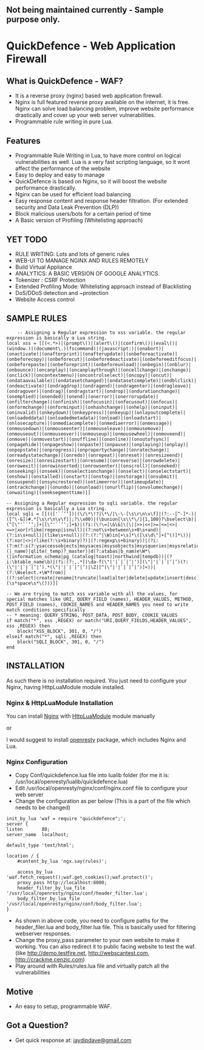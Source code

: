 ## Not being maintained currently -  Sample purpose only.

# QuickDefence - Web Application Firewall 

## What is QuickDefence - WAF?

* It is a reverse proxy (nginx) based web application firewall.
* Nginx is full featured reverse proxy available on the internet, it is free. Nginx can solve load balancing problem, improve website performance drastically and cover up your web server vulnerabilities.
* Programmable rule writing in pure Lua.

## Features

* Programmable Rule Writing in Lua, to have more control on logical vulnerabilities as well. Lua is a very fast scripting language, so it wont affect the performance of the website
* Easy to deploy and easy to manage
* QuickDefence is based on Nginx, so it will boost the website performance drastically.
* Nginx can be used for efficient load balancing
* Easy response content and response header filtration. (For extended security and Data Leak Prevention (DLP))
* Block malicious users/bots for a certain period of time
* A Basic version of Profiling (Whitelisting approach) 

## YET TODO

* RULE WRITING: Lots and lots of generic rules
* WEB-UI TO MANAGE NGINX AND RULES REMOTELY
* Build Virtual Appliance
* ANALYTICS: A BASIC VERSION OF GOOGLE ANALYTICS.
* Tokenizer : CSRF Protection
* Extended Profiling Mode: Whitelisting approach instead of Blacklisting
* DoS/DDoS detection and ~protection
* Website Access control
	
## SAMPLE RULES

```
	-- Assigning a Regular expression to xss variable. the regular expression is basically a Lua string.
local xss = [[(<.*>)|(prompt\()|(alert\()|(confirm\()|(eval\()|(window.)|(document\.)(fscommand)|(javascript:)|(onabort)|(onactivate)|(onafterprint)|(onafterupdate)|(onbeforeactivate)|(onbeforecopy)|(onbeforecut)|(onbeforedeactivate)|(onbeforeeditfocus)|(onbeforepaste)|(onbeforeprint)|(onbeforeunload)|(onbegin)|(onblur)|(onbounce)|(oncanplay)|(oncanplaythrough)|(oncellchange)|(onchange)|(onclick)|(oncontextmenu)|(oncontrolselect)|(oncopy)|(oncut)|(ondataavailable)|(ondatasetchanged)|(ondatasetcomplete)|(ondblclick)|(ondeactivate)|(ondragdrop)|(ondragend)|(ondragenter)|(ondragleave)|(ondragover)|(ondrag)|(ondragstart)|(ondrop)|(ondurationchange)|(onemptied)|(onended)|(onend)|(onerror)|(onerrorupdate)|(onfilterchange)|(onfinish)|(onfocusin)|(onfocusout)|(onfocus)|(onformchange)|(onforminput)|(onhashchange)|(onhelp)|(oninput)|(oninvalid)|(onkeydown)|(onkeypress)|(onkeyup)|(onlayoutcomplete)|(onloadeddata)|(onloadedmetadata)|(onload)|(onloadstart)|(onlosecapture)|(onmediacomplete)|(onmediaerror)|(onmessage)|(onmousedown)|(onmouseenter)|(onmouseleave)|(onmousemove)|(onmouseout)|(onmouseover)|(onmouseup)|(onmousewheel)|(onmoveend)|(onmove)|(onmovestart)|(onoffline)|(ononline)|(onoutofsync)|(onpagehide)|(onpageshow)|(onpaste)|(onpause)|(onplaying)|(onplay)|(onpopstate)|(onprogress)|(onpropertychange)|(onratechange)|(onreadystatechange)|(onredo)|(onrepeat)|(onreset)|(onresizeend)|(onresize)|(onresizestart)|(onresume)|(onreverse)|(onrowdelete)|(onrowexit)|(onrowinserted)|(onrowsenter)|(onscroll)|(onseeked)|(onseeking)|(onseek)|(onselectionchange)|(onselect)|(onselectstart)|(onshow)|(onstalled)|(onstart)|(onstop)|(onstorage)|(onsubmit)|(onsuspend)|(onsyncrestored)|(ontimeerror)|(ontimeupdate)|(ontrackchange)|(onundo)|(onunload)|(onurlflip)|(onvolumechange)|(onwaiting)|(seeksegmenttime)]]

-- Assigning a Regular expression to sqli variable. the regular expression is basically a Lua string.
local sqli = [[((['`´’‘])|(\/\*\!?|\*\/|\-\-[\s\r\n\v\f]|(?:--[^-]*-)|([^\-&])#.*[\s\r\n\v\f]|;?\\x00)|(\bunion[\s\\*\/]{1,100}?\bselect\b)|(^[\"'`´’‘;]+|[\"'`´’‘;]+$)|(?i:(\!\=|\&\&|\|\||>>|<<|>=|<=|<>|<=>|xor|rlike|regexp|isnull)|(?:not\s+between\s+0\s+and)|(?:is\s+null)|(like\s+null)|(?:(?:^|\W)in[+\s]*\([\s\d\"]+[^()]*\))|(?:xor|<>|rlike(?:\s+binary)?)|(?:regexp\s+binary))|(?i:(?:m(?:s(?:ysaccessobjects|msysaces|msysobjects|msysqueries|msysrelationships|msysaccessstorage|msysaccessxml|msysmodules|msysmodules2|db)|aster\.\.sysdatabases|ysql\.db)|s(?:ys(?:\.database_name|aux)|chema(?:\W*\(|_name)|qlite(_temp)?_master)|d(?:atabas|b_nam)e\W*\(|information_schema|pg_(catalog|toast)|northwind|tempdb))|(?i:\btable_name\b)|(?i:(?:,.*[)\da-f(\"|'|`|´|’|‘)](\"|'|`|´|’|‘)(?:(\"|'|`|´|’|‘).*(\"|'|`|´|’|‘)|\Z|[^(\"|'|`|´|’|‘)]+))|(?:\Wselect.+\W*from)|((?:select|create|rename|truncate|load|alter|delete|update|insert|desc)\s*\(\s*space\s*\()))]]

-- We are trying to match xss variable with all the values, for special matches like URI, QUERY_FIELD (names), HEADER_VALUES, METHOD, POST_FIELD (names), COOKIE_NAMES and HEADER_NAMES you need to write match conditions specifically
-- * meaning: QUERY_STRING, POST_DATA, POST_BODY, COOKIE_VALUES
if match("*", xss ,REGEX) or match("URI,QUERY_FIELDS,HEADER_VALUES", xss ,REGEX) then
	block("XSS_BLOCK", 301, 0, "/")
elseif match("*", sqli ,REGEX) then
	block("SQLI_BLOCK", 301, 0, "/")
end
```

## INSTALLATION

As such there is no installation required. You just need to configure your Nginx, having HttpLuaModule module installed.

### Nginx & HttpLuaModule Installation
You can install [Nginx](http://wiki.nginx.org/Install) with [HttpLuaModule](http://wiki.nginx.org/HttpLuaModule) module manually

or

I would suggest to install [openresty](http://openresty.org/) package, which includes Nginx and Lua.

### Nginx Configuration
* Copy Conf/quickdefence.lua file into lualib folder (for me it is: /usr/local/openresty/lualib/quickdefence.lua)
* Edit /usr/local/openresty/nginx/conf/nginx.conf file to configure your web server
* Change the configuration as per below (This is a part of the file which needs to be changed)

```
init_by_lua 'waf = require "quickdefence";';
server {
listen       80;
server_name  localhost;

default_type 'text/html';

location / {
	#content_by_lua 'ngx.say(rules)';

	access_by_lua 'waf.fetch_request();waf.get_cookies();waf.protect()';
	proxy_pass http://localhost:8080;
	header_filter_by_lua_file '/usr/local/openresty/nginx/conf/header_filter.lua';
	body_filter_by_lua_file '/usr/local/openresty/nginx/conf/body_filter.lua';
}
```
* As shown in above code, you need to configure paths for the header_filer.lua and body_filter.lua file. This is basically used for filtering webserver responses.
* Change the proxy_pass parameter to your own website to make it working. You can also redirect it to public facing website to test the waf. (like http://demo.testfire.net, http://webscantest.com, http://crackme.cenzic.com)
* Play around with Rules/rules.lua file and virtually patch all the vulnerabilities
		
## Motive
	
* An easy to setup, programmable WAF.
	
## Got a Question?
	
* Get quick response at: jaydipdave@gmail.com
